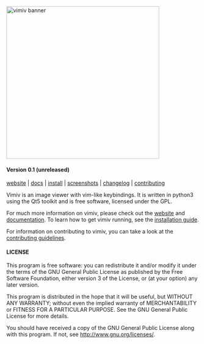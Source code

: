 <img src="https://karlch.github.io/vimiv-qt/_images/vimiv_banner_800.png" alt="vimiv banner" width="400"/>

#### Version 0.1 (unreleased)

[website](https://karlch.github.io/vimiv-qt/) |
[docs](https://karlch.github.io/vimiv-qt/documentation/index.html) |
[install](https://karlch.github.io/vimiv-qt/documentation/install.html) |
[screenshots](https://karlch.github.io/vimiv-qt/screenshots.html) |
[changelog](https://karlch.github.io/vimiv-qt/changelog.html) |
[contributing](https://karlch.github.io/vimiv-qt/documentation/contributing.html)

Vimiv is an image viewer with vim-like keybindings. It is written in python3
using the Qt5 toolkit and is free software, licensed under the GPL.

For much more information on vimiv, please check out the
[website](https://karlch.github.io/vimiv-qt/) and
[documentation](https://karlch.github.io/vimiv-qt/documentation/index.html).
To learn how to get vimiv running, see the
[installation guide](https://karlch.github.io/vimiv-qt/documentation/install.html).

For information on contributing to vimiv, you can take a look at the
[contributing guidelines](https://karlch.github.io/vimiv-qt/documentation/contributing.html>).

#### LICENSE

This program is free software: you can redistribute it and/or modify it under
the terms of the GNU General Public License as published by the Free Software
Foundation, either version 3 of the License, or (at your option) any later
version.

This program is distributed in the hope that it will be useful, but WITHOUT ANY
WARRANTY; without even the implied warranty of MERCHANTABILITY or FITNESS FOR A
PARTICULAR PURPOSE. See the GNU General Public License for more details.

You should have received a copy of the GNU General Public License along with
this program. If not, see <http://www.gnu.org/licenses/>.
